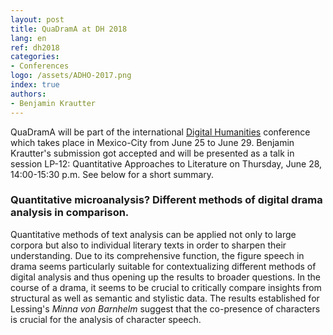 ```yaml
---
layout: post
title: QuaDramA at DH 2018
lang: en
ref: dh2018
categories:
- Conferences
logo: /assets/ADHO-2017.png
index: true
authors:
- Benjamin Krautter
---
```


QuaDramA will be part of the international [Digital Humanities](https://dh2018.adho.org/en/) conference which takes place in Mexico-City from June 25 to June 29. Benjamin Krautter's submission got accepted and will be presented as a talk in session LP-12: Quantitative Approaches to Literature on Thursday, June 28, 14:00-15:30 p.m. See below for a short summary.

### Quantitative microanalysis? Different methods of digital drama analysis in comparison.

Quantitative methods of text analysis can be applied not only to large corpora but also to individual literary texts in order to sharpen their understanding. Due to its comprehensive function, the figure speech in drama seems particularly suitable for contextualizing different methods of digital analysis and thus opening up the results to broader questions. In the course of a drama, it seems to be crucial to critically compare insights from structural as well as semantic and stylistic data. The results established for Lessing's *Minna von Barnhelm* suggest that the co-presence of characters is crucial for the analysis of character speech.
